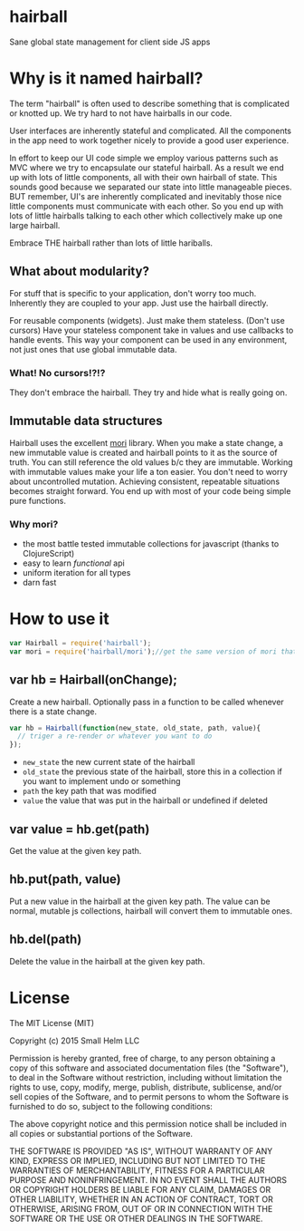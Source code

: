 # hairball
Sane global state management for client side JS apps

# Why is it named hairball?

The term "hairball" is often used to describe something that is complicated or knotted up. We try hard to not have hairballs in our code.

User interfaces are inherently stateful and complicated. All the components in the app need to work together nicely to provide a good user experience.

In effort to keep our UI code simple we employ various patterns such as MVC where we try to encapsulate our stateful hairball. As a result we end up with lots of little components, all with their own hairball of state. This sounds good because we separated our state into little manageable pieces. BUT remember, UI's are inherently complicated and inevitably those nice little components must communicate with each other. So you end up with lots of little hairballs talking to each other which collectively make up one large hairball.

Embrace THE hairball rather than lots of little hariballs.

## What about modularity?

For stuff that is specific to your application, don't worry too much. Inherently they are coupled to your app. Just use the hairball directly.

For reusable components (widgets). Just make them stateless. (Don't use cursors) Have your stateless component take in values and use callbacks to handle events. This way your component can be used in any environment, not just ones that use global immutable data.

### What! No cursors!?!?

They don't embrace the hairball. They try and hide what is really going on.

## Immutable data structures

Hairball uses the excellent [mori](http://swannodette.github.io/mori/) library. When you make a state change, a new immutable value is created and hairball points to it as the source of truth. You can still reference the old values b/c they are immutable. Working with immutable values make your life a ton easier. You don't need to worry about uncontrolled mutation. Achieving consistent, repeatable situations becomes straight forward. You end up with most of your code being simple pure functions.

### Why mori?

 * the most battle tested immutable collections for javascript (thanks to ClojureScript)
 * easy to learn *functional* api
 * uniform iteration for all types
 * darn fast

# How to use it

```js
var Hairball = require('hairball');
var mori = require('hairball/mori');//get the same version of mori that hairball is using
```

## var hb = Hairball(onChange);

Create a new hairball. Optionally pass in a function to be called whenever there is a state change. 

```js
var hb = Hairball(function(new_state, old_state, path, value){
  // triger a re-render or whatever you want to do
});
```

 * `new_state` the new current state of the hairball
 * `old_state` the previous state of the hairball, store this in a collection if you want to implement undo or something
 * `path` the key path that was modified
 * `value` the value that was put in the hairball or undefined if deleted

## var value = hb.get(path)

Get the value at the given key path.

## hb.put(path, value)

Put a new value in the hairball at the given key path. The value can be normal, mutable js collections, hairball will convert them to immutable ones.

## hb.del(path)

Delete the value in the hairball at the given key path.

# License

The MIT License (MIT)

Copyright (c) 2015 Small Helm LLC

Permission is hereby granted, free of charge, to any person obtaining a copy
of this software and associated documentation files (the "Software"), to deal
in the Software without restriction, including without limitation the rights
to use, copy, modify, merge, publish, distribute, sublicense, and/or sell
copies of the Software, and to permit persons to whom the Software is
furnished to do so, subject to the following conditions:

The above copyright notice and this permission notice shall be included in all
copies or substantial portions of the Software.

THE SOFTWARE IS PROVIDED "AS IS", WITHOUT WARRANTY OF ANY KIND, EXPRESS OR
IMPLIED, INCLUDING BUT NOT LIMITED TO THE WARRANTIES OF MERCHANTABILITY,
FITNESS FOR A PARTICULAR PURPOSE AND NONINFRINGEMENT. IN NO EVENT SHALL THE
AUTHORS OR COPYRIGHT HOLDERS BE LIABLE FOR ANY CLAIM, DAMAGES OR OTHER
LIABILITY, WHETHER IN AN ACTION OF CONTRACT, TORT OR OTHERWISE, ARISING FROM,
OUT OF OR IN CONNECTION WITH THE SOFTWARE OR THE USE OR OTHER DEALINGS IN THE
SOFTWARE.
